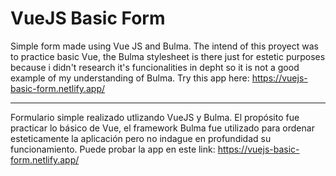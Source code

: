 # VueJS Basic Form
Simple form made using Vue JS and Bulma. The intend of this proyect was to practice basic Vue, the Bulma stylesheet is there just for estetic purposes because i didn't research it's funcionalities in depht so it is not a good example of my understanding of Bulma.
Try this app here: https://vuejs-basic-form.netlify.app/

----

Formulario simple realizado utlizando VueJS y Bulma. El propósito fue practicar lo básico de Vue, el framework Bulma fue utilizado para ordenar esteticamente la aplicación pero no indague en profundidad su funcionamiento.
Puede probar la app en este link: https://vuejs-basic-form.netlify.app/
